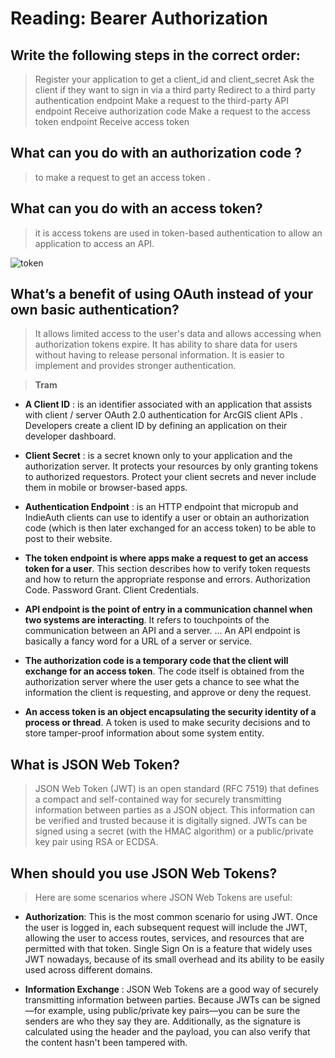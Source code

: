 # Reading: Bearer Authorization

## Write the following steps in the correct order:
> Register your application to get a client_id and client_secret
> Ask the client if they want to sign in via a third party
> Redirect to a third party authentication endpoint
> Make a request to the third-party API endpoint
> Receive authorization code
> Make a request to the access token endpoint
> Receive access token

## What can you do with an authorization code ?
> to make a request to get an access token .

## What can you do with an access token?

> it is access tokens are used in token-based authentication to allow an application to access an API.

![token](https://www.codegrepper.com/codeimages/csrf-token-in-js.png)

## What’s a benefit of using OAuth instead of your own basic authentication?

> It allows limited access to the user's data and allows accessing when authorization tokens expire. It has ability to share data for users without having to release personal information. It is easier to implement and provides stronger authentication.

> **Tram**

* **A Client ID** : is an identifier associated with an application that assists with client / server OAuth 2.0 authentication for ArcGIS client APIs . Developers create a client ID by defining an application on their developer dashboard.

* **Client Secret** : is a secret known only to your application and the authorization server. It protects your resources by only granting tokens to authorized requestors. Protect your client secrets and never include them in mobile or browser-based apps.

* **Authentication Endpoint** : is an HTTP endpoint that micropub and IndieAuth clients can use to identify a user or obtain an authorization code (which is then later exchanged for an access token) to be able to post to their website.

* **The token endpoint is where apps make a request to get an access token for a user**. This section describes how to verify token requests and how to return the appropriate response and errors. Authorization Code. Password Grant. Client Credentials.

* **API endpoint is the point of entry in a communication channel when two systems are interacting**. It refers to touchpoints of the communication between an API and a server. ... An API endpoint is basically a fancy word for a URL of a server or service.

* **The authorization code is a temporary code that the client will exchange for an access token**. The code itself is obtained from the authorization server where the user gets a chance to see what the information the client is requesting, and approve or deny the request.

* **An access token is an object encapsulating the security identity of a process or thread**. A token is used to make security decisions and to store tamper-proof information about some system entity.


## What is JSON Web Token?

> JSON Web Token (JWT) is an open standard (RFC 7519) that defines a compact and self-contained way for securely transmitting information between parties as a JSON object. This information can be verified and trusted because it is digitally signed. JWTs can be signed using a secret (with the HMAC algorithm) or a public/private key pair using RSA or ECDSA.


## When should you use JSON Web Tokens?

> Here are some scenarios where JSON Web Tokens are useful:

* **Authorization**: This is the most common scenario for using JWT. Once the user is logged in, each subsequent request will include the JWT, allowing the user to access routes, services, and resources that are permitted with that token. Single Sign On is a feature that widely uses JWT nowadays, because of its small overhead and its ability to be easily used across different domains.

* **Information Exchange** : JSON Web Tokens are a good way of securely transmitting information between parties. Because JWTs can be signed—for example, using public/private key pairs—you can be sure the senders are who they say they are. Additionally, as the signature is calculated using the header and the payload, you can also verify that the content hasn't been tampered with.















